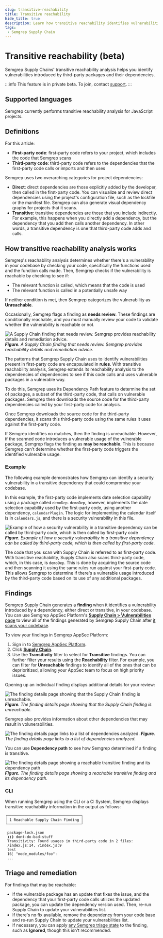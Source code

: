 ```yaml
---
slug: transitive-reachability
title: Transitive reachability
hide_title: true
description: Learn how transitive reachability identifies vulnerabilities introduced by third-party packages.
tags:
 - Semgrep Supply Chain
---
```


# Transitive reachability (beta)

Semgrep Supply Chains' transitive reachability analysis helps you identify vulnerabilities introduced by third-party packages and their dependencies. 


:::info
This feature is in private beta. To join, contact [support](/support).
:::

## Supported languages

Semgrep currently performs transitive reachability analysis for JavaScript projects.

## Definitions

For this article:
- **First-party code**: first-party code refers to your project, which includes the code that Semgrep scans
- **Third-party code**: third-party code refers to the dependencies that the first-party code calls or imports and then uses

Semgrep uses two overarching categories for project dependencies:

- **Direct**: direct dependencies are those explicitly added by the developer, then called in the first-party code. You can visualize and review direct dependencies using the project's configuration file, such as the lockfile or the manifest file. Semgrep can also generate visual dependency graphs for projects that it scans.
- **Transitive**: transitive dependencies are those that you include indirectly. For example, this happens when you directly add a dependency, but the dependency that you add then calls another dependency. In other words, a transitive dependency is one that third-party code adds and calls.

## How transitive reachability analysis works

Semgrep's reachability analysis determines whether there's a vulnerability in your codebase by checking your code, specifically the functions used and the function calls made. Then, Semgrep checks if the vulnerability is reachable by checking to see if:

- The relevant function is called, which means that the code is used
- The relevant function is called in a potentially unsafe way

If neither condition is met, then Semgrep categorizes the vulnerability as **Unreachable**.

Occasionally, Semgrep flags a finding as **needs review**. These findings are conditionally reachable, and you must manually review your code to validate whether the vulnerability is reachable or not.

![A Supply Chain finding that needs review. Semgrep provides reachability details and remediation advice.](/img/vuln-needs-review.png#md-width)
_**Figure**. A Supply Chain finding that needs review. Semgrep provides reachability details and remediation advice._

The patterns that Semgrep Supply Chain uses to identify vulnerabilities present in first-party code are encapsulated in **rules**. With transitive reachability analysis, Semgrep extends its reachability analysis to the dependencies of dependencies to see if this code calls and uses vulnerable packages in a vulnerable way.

To do this, Semgrep uses its Dependency Path feature to determine the set of packages, a subset of the third-party code, that calls on vulnerable packages. Semgrep then downloads the source code for the third-party dependencies called by your first-party code for analysis. <!-- TBD on whether we add a new CLI flag to control this behavior:`--allow-package-manager-install-deps` -->

Once Semgrep downloads the source code for the third-party dependencies, it scans this third-party code using the same rules it uses against the first-party code. 

If Semgrep identifies no matches, then the finding is unreachable. However, if the scanned code introduces a vulnerable usage of the vulnerable package, Semgrep flags the finding as **may be reachable**. This is because Semgrep can't determine whether the first-party code triggers the identified vulnerable usage.

### Example

The following example demonstrates how Semgrep can identify a security vulnerability in a transitive dependency that could compromise your codebase.

In this example, the first-party code implements date selection capability using a package called `demoDep`. `demoDep`, however, implements the date selection capability used by the first-party code, using another dependency, `calendarPlugin`. The logic for implementing the calendar itself is in `calendars.js`, and there is a security vulnerability in this file.

![Example of how a security vulnerability in a transitive dependency can be called by third-party code, which is then called by first-party code](/img/transitive-reachability.png#md-width)
_**Figure**. Example of how a security vulnerability in a transitive dependency can be called by third-party code, which is then called by first-party code._

The code that you scan with Supply Chain is referred to as first-party code. With transitive reachability, Supply Chain also scans third-party code, which, in this case, is `demoDep`. This is done by acquiring the source code and then scanning it using the same rules run against your first-party code. This allows Semgrep to determine if there's a vulnerable usage introduced by the third-party code based on its use of any additional packages.

## Findings

Semgrep Supply Chain generates a **finding** when it identifies a vulnerability introduced by a dependency, either direct or transitive, in your codebase. You can use Semgrep AppSec Platform's [**Supply Chain > Vulnerabilities** page](https://semgrep.dev/orgs/-/supply-chain/vulnerabilities) to view all of the findings generated by Semgrep Supply Chain after [it scans your codebase](/semgrep-supply-chain/getting-started#enable-semgrep-supply-chain).

To view your findings in Semgrep AppSec Platform:

1. Sign in to [Semgrep AppSec Platform](https://semgrep.dev/login).
2. Click **[Supply Chain](https://semgrep.dev/orgs/-/supply-chain/vulnerabilities)**.
3. Use the **Transitivity** filter to select for **Transitive** findings. You can further filter your results using the **Reachability** filter. For example, you can filter for **Unreachable** findings to identify all of the ones that can be deprioritized, allowing your AppSec team to focus on high priority issues.

Opening up an individual finding displays additional details for your review:

![The finding details page showing that the Supply Chain finding is unreachable.](/img/unreachable-finding-details.png#md-width)
_**Figure**. The finding details page showing that the Supply Chain finding is unreachable._

Semgrep also provides information about other dependencies that may result in volunerabilities.

![The finding details page links to a list of dependencies analyzed.](/img/dependencies-analyzed.png)
_**Figure**. The finding details page links to a list of dependencies analyzed._

You can use **Dependency path** to see how Semgrep determined if a finding is transitive.

![The finding details page showing a reachable transitive finding and its dependency path](/img/reachable-transitive-vuln-dep-path.png#md-width)
_**Figure**. The finding details page showing a reachable transitive finding and its dependency path._

### CLI

When running Semgrep using the CLI or a CI System, Semgrep displays transitive reachability information in the output as follows:

```console
┌──────────────────────────────────┐
│ 1 Reachable Supply Chain Finding │
└──────────────────────────────────┘
                                    
 package-lock.json
 ❯❯❱ dont-do-bad-stuff
 Transitivity: Found usages in third-party code in 2 files:                                             
 /index.js:14, /index.js:9                          
 test                                                                                                          
 16┆ "node_modules/foo":
 ...
```

## Triage and remediation

For findings that may be reachable:

- If the vulnerable package has an update that fixes the issue, and the dependency that your first-party code calls utilizes the updated package, you can update the dependency version used. Then, re-run Supply Chain to update your vulnerabilities list.
- If there's no fix available, remove the dependency from your code base and re-run Supply Chain to update your vulnerabilities list.
- If necessary, you can apply [any Semgrep triage state](/semgrep-supply-chain/triage-and-remediation#ignore-findings) to the finding, such as **Ignored**, though this isn't recommended.
